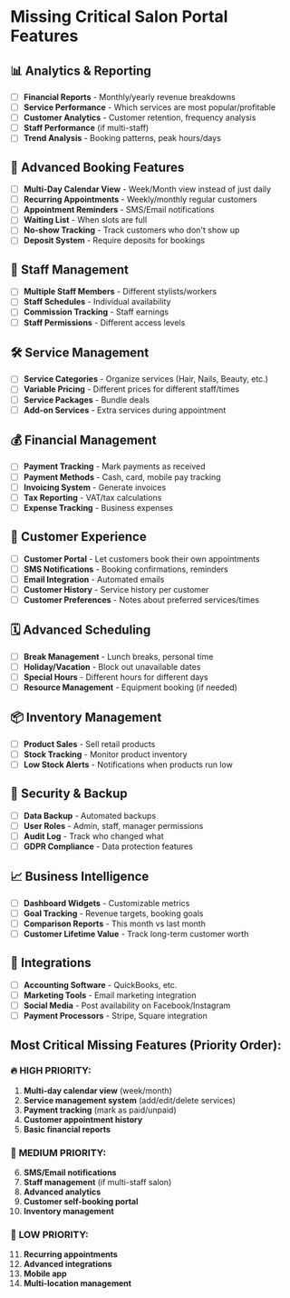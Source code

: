 # Missing Critical Salon Portal Features

## 📊 **Analytics & Reporting**
- [ ] **Financial Reports** - Monthly/yearly revenue breakdowns
- [ ] **Service Performance** - Which services are most popular/profitable
- [ ] **Customer Analytics** - Customer retention, frequency analysis
- [ ] **Staff Performance** (if multi-staff)
- [ ] **Trend Analysis** - Booking patterns, peak hours/days

## 📅 **Advanced Booking Features**
- [ ] **Multi-Day Calendar View** - Week/Month view instead of just daily
- [ ] **Recurring Appointments** - Weekly/monthly regular customers
- [ ] **Appointment Reminders** - SMS/Email notifications
- [ ] **Waiting List** - When slots are full
- [ ] **No-show Tracking** - Track customers who don't show up
- [ ] **Deposit System** - Require deposits for bookings

## 👥 **Staff Management**
- [ ] **Multiple Staff Members** - Different stylists/workers
- [ ] **Staff Schedules** - Individual availability
- [ ] **Commission Tracking** - Staff earnings
- [ ] **Staff Permissions** - Different access levels

## 🛠️ **Service Management**
- [ ] **Service Categories** - Organize services (Hair, Nails, Beauty, etc.)
- [ ] **Variable Pricing** - Different prices for different staff/times
- [ ] **Service Packages** - Bundle deals
- [ ] **Add-on Services** - Extra services during appointment

## 💰 **Financial Management**
- [ ] **Payment Tracking** - Mark payments as received
- [ ] **Payment Methods** - Cash, card, mobile pay tracking
- [ ] **Invoicing System** - Generate invoices
- [ ] **Tax Reporting** - VAT/tax calculations
- [ ] **Expense Tracking** - Business expenses

## 📱 **Customer Experience**
- [ ] **Customer Portal** - Let customers book their own appointments
- [ ] **SMS Notifications** - Booking confirmations, reminders
- [ ] **Email Integration** - Automated emails
- [ ] **Customer History** - Service history per customer
- [ ] **Customer Preferences** - Notes about preferred services/times

## 🗓️ **Advanced Scheduling**
- [ ] **Break Management** - Lunch breaks, personal time
- [ ] **Holiday/Vacation** - Block out unavailable dates
- [ ] **Special Hours** - Different hours for different days
- [ ] **Resource Management** - Equipment booking (if needed)

## 📦 **Inventory Management**
- [ ] **Product Sales** - Sell retail products
- [ ] **Stock Tracking** - Monitor product inventory
- [ ] **Low Stock Alerts** - Notifications when products run low

## 🔐 **Security & Backup**
- [ ] **Data Backup** - Automated backups
- [ ] **User Roles** - Admin, staff, manager permissions
- [ ] **Audit Log** - Track who changed what
- [ ] **GDPR Compliance** - Data protection features

## 📈 **Business Intelligence**
- [ ] **Dashboard Widgets** - Customizable metrics
- [ ] **Goal Tracking** - Revenue targets, booking goals
- [ ] **Comparison Reports** - This month vs last month
- [ ] **Customer Lifetime Value** - Track long-term customer worth

## 🔄 **Integrations**
- [ ] **Accounting Software** - QuickBooks, etc.
- [ ] **Marketing Tools** - Email marketing integration
- [ ] **Social Media** - Post availability on Facebook/Instagram
- [ ] **Payment Processors** - Stripe, Square integration

## Most Critical Missing Features (Priority Order):

### 🔥 **HIGH PRIORITY:**
1. **Multi-day calendar view** (week/month)
2. **Service management system** (add/edit/delete services)
3. **Payment tracking** (mark as paid/unpaid)
4. **Customer appointment history**
5. **Basic financial reports**

### 🔶 **MEDIUM PRIORITY:**
6. **SMS/Email notifications**
7. **Staff management** (if multi-staff salon)
8. **Advanced analytics**
9. **Customer self-booking portal**
10. **Inventory management**

### 🔹 **LOW PRIORITY:**
11. **Recurring appointments**
12. **Advanced integrations**
13. **Mobile app**
14. **Multi-location management**